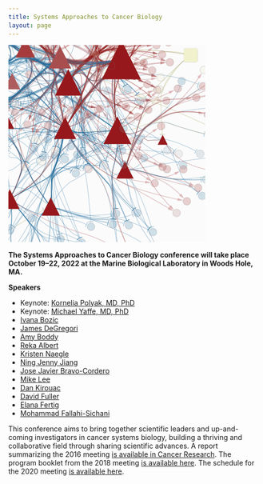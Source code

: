```yaml
---
title: Systems Approaches to Cancer Biology
layout: page
---
```


![Network diagram](/public/img/network_diag.png)


**The Systems Approaches to Cancer Biology conference will take place October 19–22, 2022 at the Marine Biological Laboratory in Woods Hole, MA.**


**Speakers**
- Keynote: [Kornelia Polyak, MD, PhD](https://www.dfhcc.harvard.edu/insider/member-detail/member/kornelia-polyak-md-phd/)
- Keynote: [Michael Yaffe, MD, PhD](https://ki.mit.edu/people/faculty/yaffe)
- [Ivana Bozic](https://www.ivanabozic.com/)
- [James DeGregori](https://medschool.cuanschutz.edu/biochemistry/people/primary-faculty/degregori-james/degregori-lab)
- [Amy Boddy](https://boddylab.com/)
- [Reka Albert](https://www.ralbert.me/)
- [Kristen Naegle](https://engineering.virginia.edu/faculty/naegle-kristen-m)
- [Ning Jenny Jiang](https://jianglab.seas.upenn.edu/)
- [Jose Javier Bravo-Cordero](https://labs.icahn.mssm.edu/bravo-cordero-lab/)
- [Mike Lee](https://www.umassmed.edu/lee-lab/)
- [Dan Kirouac](https://www.linkedin.com/in/dankirouac/)
- [David Fuller](https://faculty.mdanderson.org/profiles/clifton_fuller.html)
- [Elana Fertig](https://fertiglab.com/)
- [Mohammad Fallahi-Sichani](https://www.fallahi-sichani-lab.com/)

This conference aims to bring together scientific leaders and up-and-coming investigators in cancer systems biology, building a thriving and collaborative field through sharing scientific advances. A report summarizing the 2016 meeting [is available in Cancer Research](http://cancerres.aacrjournals.org/content/76/23/6774). The program booklet from the 2018 meeting [is available here](/public/sacb%202018%20online%20booklet%20final.pdf). The schedule for the 2020 meeting [is available here](https://sacbmeeting.org/2020/schedule).
